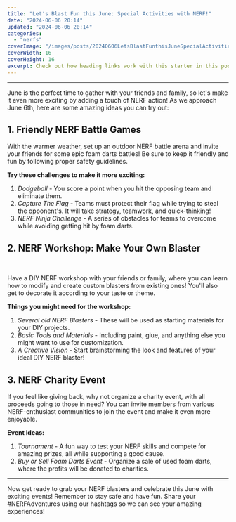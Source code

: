 ```yaml
---
title: "Let's Blast Fun this June: Special Activities with NERF!"
date: "2024-06-06 20:14"
updated: "2024-06-06 20:14"
categories:
  - "nerfs"
coverImage: "/images/posts/20240606LetsBlastFunthisJuneSpecialActivitieswithNERF_1.jpg"
coverWidth: 16
coverHeight: 16
excerpt: Check out how heading links work with this starter in this post.
---
```


<script>
  import { base } from '$app/paths';
</script>


---

June is the perfect time to gather with your friends and family, so let's make it even more exciting by adding a touch of NERF action! As we approach June 6th, here are some amazing ideas you can try out:

## 1. Friendly NERF Battle Games
With the warmer weather, set up an outdoor NERF battle arena and invite your friends for some epic foam darts battles! Be sure to keep it friendly and fun by following proper safety guidelines.

__Try these challenges to make it more exciting:__
1. _Dodgeball_ - You score a point when you hit the opposing team and eliminate them.
2. _Capture The Flag_ - Teams must protect their flag while trying to steal the opponent's. It will take strategy, teamwork, and quick-thinking!
3. _NERF Ninja Challenge_ - A series of obstacles for teams to overcome while avoiding getting hit by foam darts. 

## 2. NERF Workshop: Make Your Own Blaster

<img class="cover-image" src="{base}/images/posts/20240606LetsBlastFunthisJuneSpecialActivitieswithNERF_2.jpg" alt="" style="aspect-ratio: 16 / 16;" width="16" height="16">

Have a DIY NERF workshop with your friends or family, where you can learn how to modify and create custom blasters from existing ones! You'll also get to decorate it according to your taste or theme. 

__Things you might need for the workshop:__
1. _Several old NERF Blasters_ - These will be used as starting materials for your DIY projects.
2. _Basic Tools and Materials_ - Including paint, glue, and anything else you might want to use for customization. 
3. _A Creative Vision_ - Start brainstorming the look and features of your ideal DIY NERF blaster!

## 3. NERF Charity Event
If you feel like giving back, why not organize a charity event, with all proceeds going to those in need? You can invite members from various NERF-enthusiast communities to join the event and make it even more enjoyable.

__Event Ideas:__
1. _Tournament_ - A fun way to test your NERF skills and compete for amazing prizes, all while supporting a good cause.
2. _Buy or Sell Foam Darts Event_ - Organize a sale of used foam darts, where the profits will be donated to charities. 

---
Now get ready to grab your NERF blasters and celebrate this June with exciting events! Remember to stay safe and have fun. Share your #NERFAdventures using our hashtags so we can see your amazing experiences!